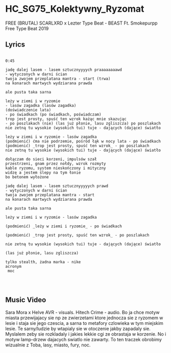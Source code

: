 # HC_SG75_Kolektywny_Ryzomat

FREE (BRUTAL) SCARLXRD x Lezter Type Beat - BEAST  Ft. Smokepurpp  Free Type Beat 2019

## Lyrics

```

0:45

jadę dalej lasem - lasem sztucznyyyych praaaaaaaawd 
- wytyczonych w darni ścian
twoja zwojem przeplatana mantra - start (trwa)
na konarach martwych wydziarana prawda

ale pusta taka sarna

leży w ziemi i w ryzomie 
- lasów zagadka (lasów zagadka)
(doświadczenie lata)
- po świadkach (po świadkach, poświadczam)
trop jest prosty, spuść ten wzrok każąc mnie skazując
- po poszlakach (nie) (las już płonie, lasu zgliszcza) po poszlakach
nie zetną tu wysokie (wysokich tui) tuje - dających (dające) światło 

leży w ziemi i w ryzomie - lasów zagadka
(podmienić) ćma nie podrzemie, pośród łąk w nocy lata - po świadkach
(podmienić) _trop jest prosty, spuść ten wzrok_ - po poszlakach
nie zetną tu wysokie (wysokich tui) tuje - dających (dające) światło

dołączam do sieci korzeni, impulsów szał
przestrzeni, gnam przez nołdy, wzrok rozmyty
kable ryzomu, system nieskończony i mityczny
widzę a jestem ślepy na tym łonie
bo betonem wyłożone

jadę dalej lasem - lasem sztucznyyyyych prawd 
- wytyczonych w darni ścian
twoja zwojem przeplatana mantra - start
na konarach martwych wydziarana prawda

ale pusta taka sarna

leży w ziemi i w ryzomie - lasów zagadka

(podmienić) _leży w ziemi i ryzomie_ - po świadkach

(podmienić) _trop jest prosty, spuść ten wzrok_ - po poszlakach

nie zetną tu wysokie (wysokich tui) tuje - dających (dające) światło

(las już płonie, lasu zgliszcza)

tylko stealth, żadna marka - nike
acronym
 moc 




```

## Music Video

Sara Mora x Helve AVR - visuals. Hitech Crime - audio.
Bo ja chce motyw miasta przewijajacy sie np ze zwierzetami ktore jednocza sie z ryzomem w lesie i staja sie jego czescia, a sarna to metafory czlowieka w tym miejskim lesie. Te sarny/ludzie by wtapialy sie w otoczenie jakby zapadaly sie. Myslalem zeby sie rozkladaly i jakies lekkie cgi ze obrastaja w korzenie. No i motyw lamp-drzew dajacych swiatlo nie zawarty. To ten traczek obrobimy wizualnie z Toba, lasy, miasto, fury, noc.
